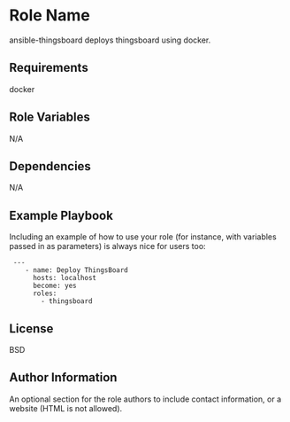 Role Name
=========

ansible-thingsboard deploys thingsboard using docker.

Requirements
------------

docker

Role Variables
--------------

N/A

Dependencies
------------

N/A

Example Playbook
----------------

Including an example of how to use your role (for instance, with variables passed in as parameters) is always nice for users too:

     ---
        - name: Deploy ThingsBoard
          hosts: localhost
          become: yes 
          roles:
            - thingsboard

License
-------

BSD

Author Information
------------------

An optional section for the role authors to include contact information, or a website (HTML is not allowed).
